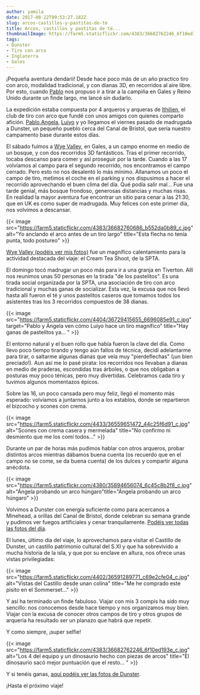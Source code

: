 ```yaml
---
author: yamila
date: 2017-08-22T09:53:27.182Z
slug: arcos-castillos-y-pastitas-de-te
title: Arcos, castillos y pastitas de té...
thumbnailImage: https://farm5.staticflickr.com/4383/36682762246_6f10ed193e.jpg
tags:
- Dunster
- Tiro con arco
- Inglaterra
- Gales
---
```


¡Pequeña aventura dendarii! Desde hace poco más de un año practico tiro con arco, modalidad tradicional, y con dianas 3D, en recorridos al aire libre. Por esto, cuando <a href="http://aljaba.net" target="_new">Pablo</a> nos propuso ir a tirar a la campiña en Gales y Reino Unido durante un finde largo, me lancé sin dudarlo.

<!--more-->

La expedición estaba compuesta por 4 arqueros y arqueras de <a href="http://ithilien.es" target="_new">Ithilien</a>, el club de tiro con arco que fundé con unos amigos con quienes comparto afición. <a href="https://twitter.com/diacritica" target="_new">Pablo</a>,<a href="https://twitter.com/ghilbrae" target="_new">Angela</a>, <a href="https://twitter.com/luiyo">Luiyo</a> y yo llegamos el viernes pasado de madrugada a Dunster, un pequeño pueblo cerca del Canal de Bristol, que sería nuestro campamento base durante estos días.

El sábado fuimos a <a href="https://www.google.es/search?q=wye+valley&client=firefox-b-ab&source=lnms&tbm=isch&sa=X&ved=0ahUKEwiDx6HksOrVAhUBOBoKHZDED8wQ_AUICigB&biw=1918&bih=985" target="_new">Wye Valley</a>, en Gales, a un campo enorme en medio de un bosque, y con dos recorridos 3D fantásticos. Tras el primer recorrido, tocaba descanso para comer y así proseguir por la tarde. Cuando a las 17 volvíamos al campo para el segundo recorrido, nos encontramos el campo cerrado. Pero esto no nos desalentó lo más mínimo. Allanamos un poco el campo de tiro, metimos el coche en el parking y nos dispusimos a hacer el recorrido aprovechando el buen clima del día. Qué podía salir mal... Fue una tarde genial, más bosque frondoso, generosas distancias y muchas risas. En realidad la mayor aventura fue encontrar un sitio para cenar a las 21:30, que en UK es como super de madrugada. Muy felices con este primer día, nos volvimos a descansar.

{{< image src="https://farm5.staticflickr.com/4383/36682760686_b552da0b89_c.jpg" alt="Yo anclando el arco antes de un tiro largo" title="Esta flecha no tenía punta, todo postureo" >}}

<a href="https://www.flickr.com/photos/125687915@N08/albums/72157684374025212" target="_new">Wye Valley (podéis ver mis fotos)</a> fue un magnífico calentamiento para la actividad destacada del viaje: el Cream Tea Shoot, de la SPTA.

El domingo tocó madrugar un poco más para ir a una granja en Tiverton. Allí nos reunimos unas 50 personas en la tirada "de los pastelitos". Es una tirada social organizada por la SPTA, una asociación de tiro con arco tradicional y muchas ganas de socializar. Esta vez, la excusa que nos llevó hasta allí fueron el té y unos pastelitos caseros que tomamos todos los asistentes tras los 3 recorridos compuestos de 38 dianas.

{{< image src="https://farm5.staticflickr.com/4404/36729415655_6696085e91_c.jpg" target="Pablo y Ángela ven cómo Luiyo hace un tiro magnífico" title="Hay ganas de pastelitos ya... " >}}

El entorno natural y el buen rollo que había fueron la clave del día. Como llevo poco tiempo tirando y tengo aún fallos de técnica, decidí adelantarme para tirar, o saltarme algunas dianas que veía muy "pierdeflechas" (¡un bien preciado!). Aun así me lo pasé pirata: los recorridos nos llevaban a dianas en medio de praderas, escondidas tras árboles, o que nos obligaban a posturas muy poco ténicas, pero muy divertidas. Celebramos cada tiro y tuvimos algunos momentazos épicos.

Sobre las 16, un poco cansada pero muy feliz, llegó el momento más esperado: volvíamos a juntarnos junto a los establos, donde se repartieron el bizcocho y scones con crema.

{{< image src="https://farm5.staticflickr.com/4433/36559651472_44c25f6d91_c.jpg" alt="Scones con crema casera y mermelada" title="No confirmo ni desmiento que me los comí todos..." >}}

Durante un par de horas más pudimos hablar con otros arqueros, probar distintos arcos mientras dábamos buena cuenta (os recuerdo que en el campo no se come, se da buena cuenta) de los dulces y compartir alguna anécdota.

{{< image src="https://farm5.staticflickr.com/4380/35894656074_6c45c8b2f8_c.jpg" alt="Ángela probando un arco húngaro"title="Ángela probando un arco húngaro" >}}

Volvimos a Dunster con energía suficiente como para acercanos a Minehead, a orillas del Canal de Bristol, donde celebran su semana grande y pudimos ver fuegos artificiales y cenar tranquilamente. <a href="https://www.flickr.com/photos/125687915@N08/albums/72157685380653080" target="_new">Podéis ver todas las fotos del día</a>.

El lunes, último día del viaje, lo aprovechamos para visitar el Castillo de Dunster, un castillo patrimonio cultural del S.XI y que ha sobrevivido a mucha historia de la isla, y que por su enclave en altura, nos ofrece unas vistas privilegiadas:

{{< image src="https://farm5.staticflickr.com/4402/36591289771_c69e2cfe04_c.jpg"  alt="Vistas del Castillo desde unan colina" title="Me he comprado este pisito en el Sommerset..." >}}

Y así ha terminado un finde fabuloso. Viajar con mis 3 compis ha sido muy sencillo: nos conocemos desde hace tiempo y nos organizamos muy bien. Viajar con la excusa de conocer otros campos de tiro y otros grupos de arquería ha resultado ser un planazo que habrá que repetir.

Y como siempre, ¡super selfie!

{{< image src="https://farm5.staticflickr.com/4383/36682762246_6f10ed193e_c.jpg" alt="Los 4 del equipo y un dinosaurio hecho con piezas de arcos" title="El dinosaurio sacó mejor puntuación que el resto... " >}}

Y si tenéis ganas, <a href="https://www.flickr.com/photos/125687915@N08/albums/72157685132857311" target="_new">aquí podéis ver las fotos de Dunster</a>.

¡Hasta el próximo viaje!
